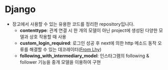 # Django
- 장고에서 사용할 수 있는 유용한 코드를 정리한 repository입니다.
  - **contenttype**: 관계 연결 시 한 개의 모델이 아닌 project에 생성된 다양한 모델과 상호 작용할 때 사용
  - **custom_login_required**: 로그인 성공 후 next에 의한 http 메소드 동작 오류를 해결할 수 있는 데코레이터([From Lhy]())
  - **following_with_intermediary_model**: 인스타그램의 following & follower 기능을 중개 모델을 이용하여 구현 
   